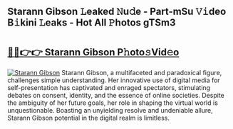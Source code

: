 ## Starann Gibson 𝙻eaked 𝙽u𝚍e - Part-mSu 𝚅𝚒deo B𝚒kini 𝙻eaks - Hot All 𝙿hotos gTSm3

# <h2><a href="http://ld64a3.urlbe.top/?page=Starann+Gibson">🔗🔗👉👉 Starann Gibson P𝚑oto𝚜Vid𝚎o</a></h2>

[![Starann Gibson](https://i.imgur.com/eBuTRDB.gif)](http://ld64a3.urlbe.top/?page=Starann+Gibson)
Starann Gibson, a multifaceted and paradoxical figure, challenges simple understanding. Her innovative use of digital media for self-presentation has captivated and enraged spectators, stimulating debates on consent, identity, and the essence of online societies. Despite the ambiguity of her future goals, her role in shaping the virtual world is unquestionable. Boasting an unyielding resolve and undeniable allure, Starann Gibson potential in the digital realm is limitless.
